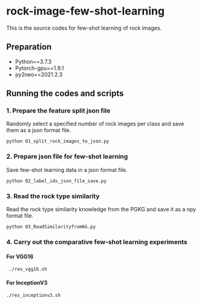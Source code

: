 # rock-image-few-shot-learning
This is the source codes for few-shot learning of rock images.

## Preparation
- Python==3.7.3
- Pytorch-gpu==1.9.1
- py2neo==2021.2.3

## Running the codes and scripts

### 1. Prepare the feature split json file
Randomly select a specified number of rock images per class and save them as a json format file.
```shell
python 01_split_rock_images_to_json.py
```

### 2. Prepare json file for few-shot learning
Save few-shot learning data in a json format file.
```shell
python 02_label_idx_json_file_save.py
```

### 3. Read the rock type similarity
Read the rock type similarity knowledge from the PGKG and save it as a npy format file.
```shell
python 03_ReadSimilarityfromKG.py
```

### 4. Carry out the comparative few-shot learning experiments

#### For VGG16
```shell
 ./res_vgg16.sh
```

#### For InceptionV3
```shell
./res_inceptionv3.sh
```

